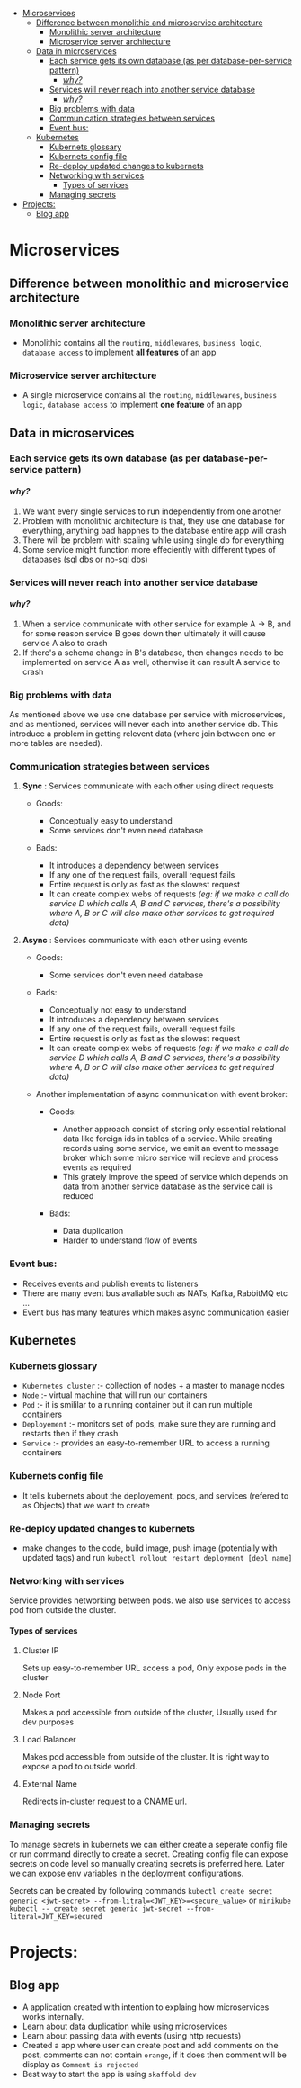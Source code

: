 - [Microservices](#microservices)
  - [Difference between monolithic and microservice architecture](#difference-between-monolithic-and-microservice-architecture)
    - [Monolithic server architecture](#monolithic-server-architecture)
    - [Microservice server architecture](#microservice-server-architecture)
  - [Data in microservices](#data-in-microservices)
    - [Each service gets its own database (as per database-per-service pattern)](#each-service-gets-its-own-database-as-per-database-per-service-pattern)
      - [*why?*](#why)
    - [Services will never reach into another service database](#services-will-never-reach-into-another-service-database)
      - [*why?*](#why-1)
    - [Big problems with data](#big-problems-with-data)
    - [Communication strategies between services](#communication-strategies-between-services)
    - [Event bus:](#event-bus)
  - [Kubernetes](#kubernetes)
    - [Kubernets glossary](#kubernets-glossary)
    - [Kubernets config file](#kubernets-config-file)
    - [Re-deploy updated changes to kubernets](#re-deploy-updated-changes-to-kubernets)
    - [Networking with services](#networking-with-services)
      - [Types of services](#types-of-services)
    - [Managing secrets](#managing-secrets)
- [Projects:](#projects)
  - [Blog app](#blog-app)

# Microservices

## Difference between monolithic and microservice architecture

### Monolithic server architecture
- Monolithic contains all the `routing`, `middlewares`, `business logic`, `database access` to implement **all features** of an app

### Microservice server architecture
- A single microservice contains all the `routing`, `middlewares`, `business logic`, `database access` to implement **one feature** of an app


## Data in microservices
### Each service gets its own database (as per database-per-service pattern)
#### *why?*
1. We want every single services to run independently from one another
2. Problem with monolithic architecture is that, they use one database for everything, anything bad happnes to the database entire app will crash
3. There will be problem with scaling while using single db for everything
4. Some service might function more effeciently with different types of databases (sql dbs or no-sql dbs)

### Services will never reach into another service database
#### *why?*
1. When a service communicate with other service for example A -> B, and for some reason service B goes down then ultimately it will cause service A also to crash
2. If there's a schema change in B's database, then changes needs to be implemented on service A as well, otherwise it can result A service to crash


### Big problems with data
As mentioned above we use one database per service with microservices, and as mentioned, services will never each into another service db. This introduce a problem in getting relevent data (where join between one or more tables are needed).

### Communication strategies between services

1. **Sync** : Services communicate with each other using direct requests

    - Goods:
        - Conceptually easy to understand
        - Some services don't even need database

    - Bads:
        - It introduces a dependency between services
        - If any one of the request fails, overall request fails
        - Entire request is only as fast as the slowest request
        - It can create complex webs of requests *(eg: if we make a call do service D which calls A, B and C services, there's a possibility where A, B or C will also make other services to get required data)*

2. **Async** : Services communicate with each other using events

    - Goods:
        - Some services don't even need database

    - Bads:
        - Conceptually not easy to understand
        - It introduces a dependency between services
        - If any one of the request fails, overall request fails
        - Entire request is only as fast as the slowest request
        - It can create complex webs of requests *(eg: if we make a call do service D which calls A, B and C services, there's a possibility where A, B or C will also make other services to get required data)*

    - Another implementation of async communication with event broker:

        - Goods: 
            -   Another approach consist of storing only essential relational data like foreign ids in tables of a service. While creating records using some service, we emit an event to message broker which some micro service will recieve and process events as required
            - This grately improve the speed of service which depends on data from another service database as the service call is reduced

        -  Bads:
           -  Data duplication
           -  Harder to understand flow of events

### Event bus:
- Receives events and publish events to listeners
- There are many event bus avaliable such as NATs, Kafka, RabbitMQ etc ...
- Event bus has many features which makes async communication easier

## Kubernetes

### Kubernets glossary
- `Kubernetes cluster` :- collection of nodes + a master to manage nodes
- `Node` :- virtual machine that will run our containers
- `Pod` :- it is smililar to a running container but it can run multiple containers
- `Deployement` :- monitors set of pods, make sure they are running and restarts then if they crash
- `Service` :- provides an easy-to-remember URL to access a running containers

### Kubernets config file
- It tells kubernets about the deployement, pods, and services (refered to as Objects) that we want to create


### Re-deploy updated changes to kubernets
- make changes to the code, build image, push image (potentially with updated tags) and run `kubectl rollout restart deployment [depl_name]`


### Networking with services
Service provides networking between pods. we also use services to access pod from outside the cluster.

#### Types of services
1. Cluster IP
   
    Sets up easy-to-remember URL access a pod, Only expose pods in the cluster

2. Node Port

    Makes a pod accessible from outside of the cluster, Usually used for dev purposes

3. Load Balancer

    Makes pod accessible from outside of the cluster. It is right way to expose a pod to outside world.

4. External Name

    Redirects in-cluster request to a CNAME url.


### Managing secrets

To manage secrets in kubernets we can either create a seperate config file or run command directly to create a secret. Creating config file can expose secrets on code level so manually creating secrets is preferred here. Later we can expose env variables in the deployment configurations.

Secrets can be created by following commands
`kubectl create secret generic <jwt-secret> --from-litral=<JWT_KEY>=<secure_value>`
or
`minikube kubectl -- create secret generic jwt-secret --from-literal=JWT_KEY=secured`

# Projects:

## Blog app
- A application created with intention to explaing how microservices works internally.
- Learn about data duplication while using microservices
- Learn about passing data with events (using http requests)
- Created a app where user can create post and add comments on the post, comments can not contain `orange`, if it does then comment will be display as `Comment is rejected`
- Best way to start the app is using `skaffold dev`